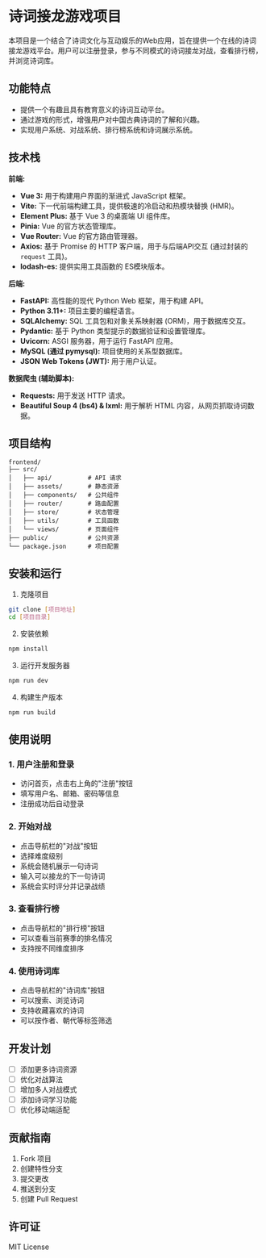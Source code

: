 # 诗词接龙游戏项目

本项目是一个结合了诗词文化与互动娱乐的Web应用，旨在提供一个在线的诗词接龙游戏平台。用户可以注册登录，参与不同模式的诗词接龙对战，查看排行榜，并浏览诗词库。

## 功能特点

*   提供一个有趣且具有教育意义的诗词互动平台。
*   通过游戏的形式，增强用户对中国古典诗词的了解和兴趣。
*   实现用户系统、对战系统、排行榜系统和诗词展示系统。

## 技术栈

**前端:**

*   **Vue 3:** 用于构建用户界面的渐进式 JavaScript 框架。
*   **Vite:** 下一代前端构建工具，提供极速的冷启动和热模块替换 (HMR)。
*   **Element Plus:** 基于 Vue 3 的桌面端 UI 组件库。
*   **Pinia:** Vue 的官方状态管理库。
*   **Vue Router:** Vue 的官方路由管理器。
*   **Axios:** 基于 Promise 的 HTTP 客户端，用于与后端API交互 (通过封装的 `request` 工具)。
*   **lodash-es:** 提供实用工具函数的 ES模块版本。

**后端:**

*   **FastAPI:** 高性能的现代 Python Web 框架，用于构建 API。
*   **Python 3.11+:** 项目主要的编程语言。
*   **SQLAlchemy:** SQL 工具包和对象关系映射器 (ORM)，用于数据库交互。
*   **Pydantic:** 基于 Python 类型提示的数据验证和设置管理库。
*   **Uvicorn:** ASGI 服务器，用于运行 FastAPI 应用。
*   **MySQL (通过 pymysql):** 项目使用的关系型数据库。
*   **JSON Web Tokens (JWT):** 用于用户认证。

**数据爬虫 (辅助脚本):**

*   **Requests:** 用于发送 HTTP 请求。
*   **Beautiful Soup 4 (bs4) & lxml:** 用于解析 HTML 内容，从网页抓取诗词数据。

## 项目结构

```
frontend/
├── src/
│   ├── api/          # API 请求
│   ├── assets/       # 静态资源
│   ├── components/   # 公共组件
│   ├── router/       # 路由配置
│   ├── store/        # 状态管理
│   ├── utils/        # 工具函数
│   └── views/        # 页面组件
├── public/           # 公共资源
└── package.json      # 项目配置
```

## 安装和运行

1. 克隆项目
```bash
git clone [项目地址]
cd [项目目录]
```

2. 安装依赖
```bash
npm install
```

3. 运行开发服务器
```bash
npm run dev
```

4. 构建生产版本
```bash
npm run build
```

## 使用说明

### 1. 用户注册和登录
- 访问首页，点击右上角的"注册"按钮
- 填写用户名、邮箱、密码等信息
- 注册成功后自动登录

### 2. 开始对战
- 点击导航栏的"对战"按钮
- 选择难度级别
- 系统会随机展示一句诗词
- 输入可以接龙的下一句诗词
- 系统会实时评分并记录战绩

### 3. 查看排行榜
- 点击导航栏的"排行榜"按钮
- 可以查看当前赛季的排名情况
- 支持按不同维度排序

### 4. 使用诗词库
- 点击导航栏的"诗词库"按钮
- 可以搜索、浏览诗词
- 支持收藏喜欢的诗词
- 可以按作者、朝代等标签筛选

## 开发计划

- [ ] 添加更多诗词资源
- [ ] 优化对战算法
- [ ] 增加多人对战模式
- [ ] 添加诗词学习功能
- [ ] 优化移动端适配

## 贡献指南

1. Fork 项目
2. 创建特性分支
3. 提交更改
4. 推送到分支
5. 创建 Pull Request

## 许可证

MIT License 